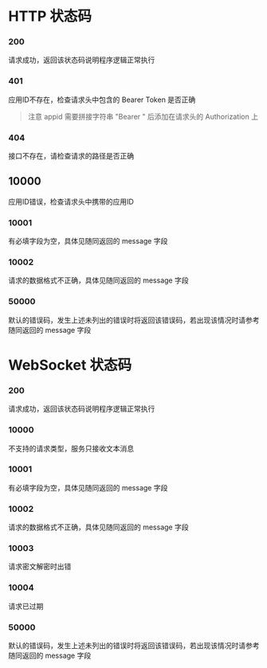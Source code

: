 # HTTP 状态码
### 200
请求成功，返回该状态码说明程序逻辑正常执行

### 401
应用ID不存在，检查请求头中包含的 Bearer Token 是否正确
> 注意 appid 需要拼接字符串 "Bearer " 后添加在请求头的 Authorization 上

### 404
接口不存在，请检查请求的路径是否正确

## 10000
应用ID错误，检查请求头中携带的应用ID

### 10001
有必填字段为空，具体见随同返回的 message 字段

### 10002
请求的数据格式不正确，具体见随同返回的 message 字段

### 50000
默认的错误码，发生上述未列出的错误时将返回该错误码，若出现该情况时请参考随同返回的 message 字段

# WebSocket 状态码
### 200
请求成功，返回该状态码说明程序逻辑正常执行

### 10000
不支持的请求类型，服务只接收文本消息

### 10001
有必填字段为空，具体见随同返回的 message 字段

### 10002
请求的数据格式不正确，具体见随同返回的 message 字段

### 10003
请求密文解密时出错

### 10004
请求已过期

### 50000
默认的错误码，发生上述未列出的错误时将返回该错误码，若出现该情况时请参考随同返回的 message 字段